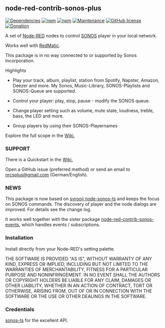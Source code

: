 ## node-red-contrib-sonos-plus

[![Dependencies](https://david-dm.org/hklages/node-red-contrib-sonos-plus.svg)](https://david-dm.org/hklages/node-red-contrib-sonos-plus)
[![npm](https://img.shields.io/npm/dt/node-red-contrib-sonos-plus.svg)](https://www.npmjs.com/package/node-red-contrib-sonos-plus)
[![npm](https://img.shields.io/npm/v/node-red-contrib-sonos-plus.svg)](https://www.npmjs.com/package/node-red-contrib-sonos-plus)
[![Maintenance](https://img.shields.io/badge/Maintained%3F-yes-green.svg)](https://GitHub.com/Naereen/StrapDown.js/graphs/commit-activity)
[![GitHub license](https://img.shields.io/badge/license-MIT-blue.svg)](https://raw.githubusercontent.com/hklages/node-red-contrib-sonos-plus/master/LICENSE)
[![Donation](https://img.shields.io/badge/donation-cappuccino-orange)](https://www.buymeacoffee.com/hklages)

A set of [Node-RED](https://nodered.org/) nodes to control [SONOS](https://www.sonos.com/) player in your local network.

Works well with [RedMatic](https://github.com/rdmtc/RedMatic/blob/master/README.en.md).

This package is in no way connected to or supported by Sonos Incorporation.

Highlights

- Play your track, album, playlist, station from Spotify, Napster, Amazon, Deezer and more. My Sonos, Music-Library, SONOS-Playlists and SONOS-Queue are supported.

- Control your player: play, stop, pause - modify the SONOS queue.

- Change player setting such as volume, mute state, loudness, treble, bass, the LED and more.

- Group players by using their SONOS-Playernames

Explore the full scope in the [Wiki.](https://github.com/hklages/node-red-contrib-sonos-plus/wiki)

### SUPPORT

There is a Quickstart in the [Wiki.](https://github.com/hklages/node-red-contrib-sonos-plus/wiki)

Open a GitHub issue (preferred method) or send an email to nrcsplus@gmail.com (German/English).

### NEWS

This package is now based on [svrooij node-sonos-ts](https://www.npmjs.com/package/@svrooij/sonos) and keeps the focus on SONOS commands.
The discovery of player and the node dialogs are improved. For details see the change log.

It works well together with the sister package [node-red-contrib-sonos-events](https://www.npmjs.com/package/node-red-contrib-sonos-events), which
handles events / subscriptions.

### Installation

Install directly from your Node-RED's setting palette.

THE SOFTWARE IS PROVIDED "AS IS", WITHOUT WARRANTY OF ANY KIND, EXPRESS OR IMPLIED, INCLUDING BUT NOT LIMITED TO THE WARRANTIES OF MERCHANTABILITY, FITNESS FOR A PARTICULAR PURPOSE AND NONINFRINGEMENT. IN NO EVENT SHALL THE AUTHORS OR COPYRIGHT HOLDERS BE LIABLE FOR ANY CLAIM, DAMAGES OR OTHER LIABILITY, WHETHER IN AN ACTION OF CONTRACT, TORT OR OTHERWISE, ARISING FROM, OUT OF OR IN CONNECTION WITH THE SOFTWARE OR THE USE OR OTHER DEALINGS IN THE SOFTWARE.

### Credentials

[sonos-ts](https://github.com/svrooij/node-sonos-ts#readme) for the excellent API.
